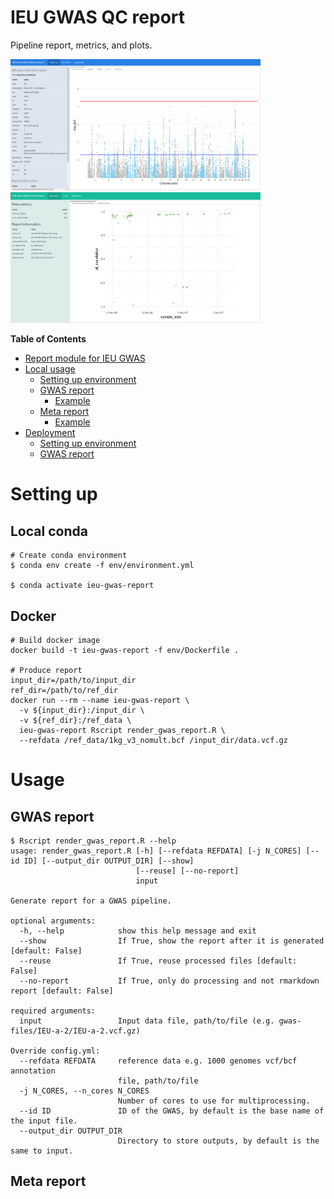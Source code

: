 # IEU GWAS QC report

Pipeline report, metrics, and plots.

<p float="centre">
  <img src="assets/mrbase-gwas-report.png" width="400" />
  <img src="assets/mrbase-meta-report.png" width="400" />
</p>

**Table of Contents**

- [Report module for IEU GWAS](#report-module-for-ieu-gwas)
- [Local usage](#local-usage)
    - [Setting up environment](#setting-up-environment)
    - [GWAS report](#gwas-report)
        - [Example](#example)
    - [Meta report](#meta-report)
        - [Example](#example-1)
- [Deployment](#deployment)
    - [Setting up environment](#setting-up-environment-1)
    - [GWAS report](#gwas-report-1)


# Setting up

## Local conda

```
# Create conda environment
$ conda env create -f env/environment.yml

$ conda activate ieu-gwas-report
```

## Docker

```
# Build docker image
docker build -t ieu-gwas-report -f env/Dockerfile .

# Produce report
input_dir=/path/to/input_dir
ref_dir=/path/to/ref_dir
docker run --rm --name ieu-gwas-report \
  -v ${input_dir}:/input_dir \
  -v ${ref_dir}:/ref_data \
  ieu-gwas-report Rscript render_gwas_report.R \
  --refdata /ref_data/1kg_v3_nomult.bcf /input_dir/data.vcf.gz
```

# Usage

## GWAS report

```
$ Rscript render_gwas_report.R --help
usage: render_gwas_report.R [-h] [--refdata REFDATA] [-j N_CORES] [--id ID] [--output_dir OUTPUT_DIR] [--show]
                            [--reuse] [--no-report]
                            input

Generate report for a GWAS pipeline.

optional arguments:
  -h, --help            show this help message and exit
  --show                If True, show the report after it is generated [default: False]
  --reuse               If True, reuse processed files [default: False]
  --no-report           If True, only do processing and not rmarkdown report [default: False]

required arguments:
  input                 Input data file, path/to/file (e.g. gwas-files/IEU-a-2/IEU-a-2.vcf.gz)

Override config.yml:
  --refdata REFDATA     reference data e.g. 1000 genomes vcf/bcf annotation
                        file, path/to/file
  -j N_CORES, --n_cores N_CORES
                        Number of cores to use for multiprocessing.
  --id ID               ID of the GWAS, by default is the base name of the input file.
  --output_dir OUTPUT_DIR
                        Directory to store outputs, by default is the same to input.
```

## Meta report

```
```
